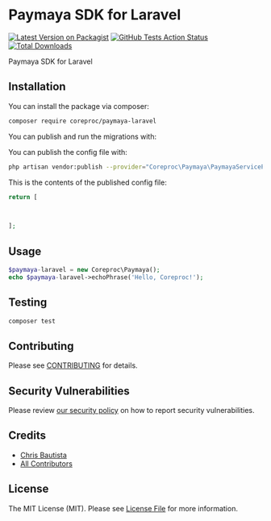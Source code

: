 # Paymaya SDK for Laravel

[![Latest Version on Packagist](https://img.shields.io/packagist/v/coreproc/paymaya-laravel.svg?style=flat-square)](https://packagist.org/packages/coreproc/paymaya-laravel)
[![GitHub Tests Action Status](https://img.shields.io/github/workflow/status/coreproc/paymaya-laravel/run-tests?label=tests)](https://github.com/coreproc/paymaya-laravel/actions?query=workflow%3Arun-tests+branch%3Amaster)
[![Total Downloads](https://img.shields.io/packagist/dt/coreproc/paymaya-laravel.svg?style=flat-square)](https://packagist.org/packages/coreproc/paymaya-laravel)


Paymaya SDK for Laravel

## Installation

You can install the package via composer:

```bash
composer require coreproc/paymaya-laravel
```

You can publish and run the migrations with:

You can publish the config file with:
```bash
php artisan vendor:publish --provider="Coreproc\Paymaya\PaymayaServiceProvider" --tag="config"
```

This is the contents of the published config file:

```php
return [

    

];
```

## Usage

``` php
$paymaya-laravel = new Coreproc\Paymaya();
echo $paymaya-laravel->echoPhrase('Hello, Coreproc!');
```

## Testing

``` bash
composer test
```

## Contributing

Please see [CONTRIBUTING](.github/CONTRIBUTING.md) for details.

## Security Vulnerabilities

Please review [our security policy](.github/SECURITY.md) on how to report security vulnerabilities.

## Credits

- [Chris Bautista](https://github.com/chrisbjr)
- [All Contributors](../../contributors)

## License

The MIT License (MIT). Please see [License File](LICENSE.md) for more information.
